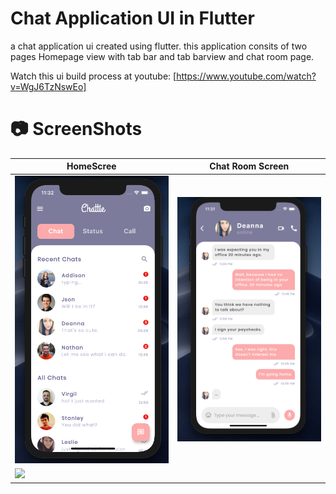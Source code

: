# Chat Application UI in Flutter
a chat application ui created using flutter. this application consits of two pages Homepage view with tab bar and tab barview and chat room page.

Watch this ui build process at youtube: [https://www.youtube.com/watch?v=WgJ6TzNswEo]

# 📷 ScreenShots
| HomeScree                       | Chat Room Screen
--------------------------------- | ---------------------------------
<img src="screenshot/app-screen-1.png" width="400"> | <img src="screenshot/app-screen-2.png" width="400">
<img src="screenshot/video.gif"> |

